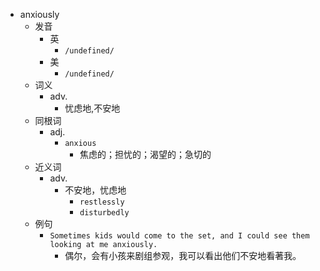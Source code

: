 - anxiously
  - 发音
    - 英
      - `/undefined/`
    - 美
      - `/undefined/`
  - 词义
    - adv.
      - 忧虑地,不安地
  - 同根词
    - adj.
      - `anxious`
        - 焦虑的；担忧的；渴望的；急切的
  - 近义词
    - adv.
      - 不安地，忧虑地
        - `restlessly`
        - `disturbedly`
  - 例句
    - `Sometimes kids would come to the set, and I could see them looking at me anxiously.`
      - 偶尔，会有小孩来剧组参观，我可以看出他们不安地看著我。

